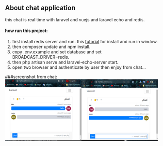 ## About chat application

this chat is real time with laravel and vuejs and laravel echo and redis.

#### how run this project:

1. first install redis server and run.
this [tutorial](https://www.onlinetutorialspoint.com/spring-boot/setup-install-redis-server-on-windows-10.html) for install and run in window.
2. then composer update and npm install.
3. copy .env.example and set database and set BROADCAST_DRIVER=redis.
4. then php artisan serve and laravel-echo-server start.
5. open two browser and authenticate by user then enjoy from chat...

###screenshot from chat:
![Image of Yaktocat](./1.PNG)
